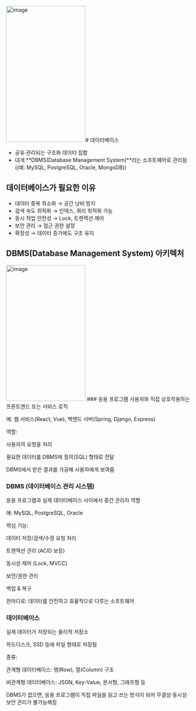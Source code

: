 <img width="214" height="367" alt="image" src="https://github.com/user-attachments/assets/5e556735-690c-4c36-bc61-19ddc25a9e34" /># 데이터베이스
- 공유·관리되는 구조화 데이터 집합
- 대개 **DBMS(Database Management System)**라는 소프트웨어로 관리됨 ((예: MySQL, PostgreSQL, Oracle, MongoDB))
## 데이터베이스가 필요한 이유
- 데이터 중복 최소화 → 공간 낭비 방지
- 검색 속도 최적화 → 인덱스, 쿼리 최적화 가능
- 동시 작업 안전성 → Lock, 트랜잭션 제어
- 보안 관리 → 접근 권한 설정
- 확장성 → 데이터 증가에도 구조 유지

## DBMS(Database Management System) 아키텍처
<img width="214" height="367" alt="image" src="https://github.com/user-attachments/assets/9ce4017d-cf52-4a87-ad9f-85868fad7f08" />
### 응용 프로그램
사용자와 직접 상호작용하는 프론트엔드 또는 서비스 로직

예: 웹 서비스(React, Vue), 백엔드 서버(Spring, Django, Express)

역할:

사용자의 요청을 처리

필요한 데이터를 DBMS에 질의(SQL) 형태로 전달

DBMS에서 받은 결과를 가공해 사용자에게 보여줌

### DBMS (데이터베이스 관리 시스템)
응용 프로그램과 실제 데이터베이스 사이에서 중간 관리자 역할

예: MySQL, PostgreSQL, Oracle

핵심 기능:

데이터 저장/검색/수정 요청 처리

트랜잭션 관리 (ACID 보장)

동시성 제어 (Lock, MVCC)

보안/권한 관리

백업 & 복구

한마디로: 데이터를 안전하고 효율적으로 다루는 소프트웨어

### 데이터베이스
실제 데이터가 저장되는 물리적 저장소

하드디스크, SSD 등에 파일 형태로 저장됨

종류:

관계형 데이터베이스: 행(Row), 열(Column) 구조

비관계형 데이터베이스: JSON, Key-Value, 문서형, 그래프형 등

DBMS가 없으면, 응용 프로그램이 직접 파일을 읽고 쓰는 방식이 되어 무결성·동시성·보안 관리가 불가능해짐
